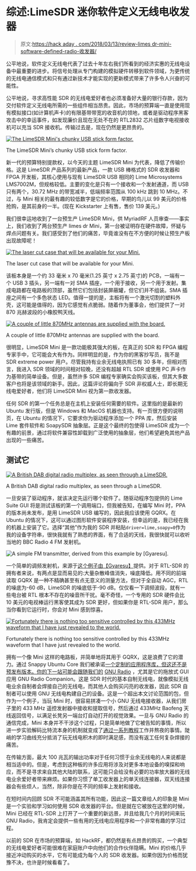 # 综述:LimeSDR 迷你软件定义无线电收发器

> 原文:[https://hack aday . com/2018/03/13/review-limes dr-mini-software-defined-radio-收发器/](https://hackaday.com/2018/03/13/review-limesdr-mini-software-defined-radio-transceiver/)

公平地说，软件定义无线电代表了过去十年左右我们所看到的经济实惠的无线电设备中最重要的进步。将信号处理从专门构建的模拟硬件转移到软件领域，为更传统的无线电通信模式和只有通过新技术才能实现的更新模式带来了许多令人兴奋的可能性。

公平地说，寻求高性能 SDR 的无线电爱好者也必须准备好大量的银行存款，因为交付软件定义无线电所需的一些组件相当昂贵。因此，市场的预算端一直是使用现有模拟接口(如计算机声卡)的有限基带带宽的收音机的领地，或者是驱动程序黑客攻击中的幸运事件，如发现廉价且现在无处不在的 RTL2832 芯片组数字电视接收机可以充当 SDR 接收机。传输过去是，现在仍然是更昂贵的。

[![The LimeSDR Mini's chunky USB stick form factor.](../Images/378ddf743af621c3691502ea8ac3da24.png)](https://hackaday.com/wp-content/uploads/2018/01/limesdr-mini-board.jpg)

The LimeSDR Mini’s chunky USB stick form factor.

新一代的预算特别提款权，以今天的主题 LimeSDR Mini 为代表，降低了传输价格。这是 LimeSDR 产品系列的最新产品，一款 USB 棒格式的 SDR 收发器和 FPGA 开发板，其核心使用与现有 LimeSDR USB 相同的 Lime Microsystems LMS7002M，但规格较低。主要的变化是只有一个接收和一个发射通道，而 USB 只有两个，30.72 MHz 的带宽减半，低端频率范围从 100 kHz 跳到 10 MHz。不过，与 Mini 相关的最有趣的较低数字是它的价格，早期的鸟儿以 99 美元的价格抢购，是其前身的一半。(现在 Kickstarter 上有售，售价 139 美元。)

我们很幸运地收到了一台预生产 LimeSDR Mini，供 MyriadRF 人员审查——事实上，我们收到了两台预生产 limes dr Mini，第一台被证明存在硬件故障，怀疑与焊点问题有关。我们感受到了他们的痛苦，毕竟谁没有在不方便的时候让预生产板出现故障呢！

[![The laser cut case that will be available for your Mini.](../Images/f0147dbdee7e969d97cd4cd1b88da995.png)](https://hackaday.com/wp-content/uploads/2018/01/limesdr-mini-case_jpg_project-body.jpg)

The laser cut case that will be available for your Mini.

该板本身是一个约 33 毫米 x 70 毫米(1.25 英寸 x 2.75 英寸)的 PCB，一端有一个 USB 3 插头，另一端有一对 SMA 插座，一个用于接收，另一个用于发射。集成电路都在电路板的顶部，虽然它们包括封装屏蔽罐，但它们并不组装。SMA 插座之间有一个多色状态 LED。值得一提的是，主板将有一个激光切割的塑料外壳，这可能是值得的，因为它感觉有点脆弱。随着作为董事会，他们提供了一对 870 兆赫波段的小橡胶鸭天线。

[![A couple of little 870MHz antennas are supplied with the board.](../Images/4019fbc8ea4ac3b3b2ea95cc3ab71a3c.png)](https://hackaday.com/wp-content/uploads/2018/01/limesdr-mini-antennas.jpg)

A couple of little 870MHz antennas are supplied with the board.

很明显，LimeSDR Mini 是一款功能极其强大的板，在真正的 SDR 和 FPGA 编程专家手中，它可能会大有作为。同样明显的是，作为你的黑客抄写员，我不是 SDR extreme power 用户。尽管我持有业余无线电执照已有 30 多年，但相对而言，我进入 SDR 领域的时间相对较晚，还没有超越 RTL SDR 或使用 PC 声卡作为基带的简单设备。但是，虽然许多 SDR 编程专家确实会购买该板，但其大多数客户也将是该领域的新手。因此，这篇评论将偏向于 SDR 非权威人士，即长期无线电爱好者，他们将 LimeSDR Mini 视为第一款收发器。

任何 SDR 的第一个任务总是在主机上安装任何需要的软件。这里指的是最新的 Ubuntu 发行版，但是 Windows 和 MacOS 机器也支持。有一页很方便的说明页，在 Ubuntu 的情况下，它要求你为驱动程序添加一个 PPA 库，然后安装 Lime 套件软件和 SoapySDR 抽象层。正是这个最终的包使得 LimeSDR 成为一个有趣的前景，通过将软件兼容性卸载到广泛使用的抽象层，他们希望避免其他产品出现的一些痛苦。

## 测试它

[![A British DAB digital radio multiplex, as seen through a LimeSDR.](../Images/ecf9bcbaf0949de6ba87016837f21119.png)](https://hackaday.com/wp-content/uploads/2018/02/gqrx-dab.jpg)

A British DAB digital radio multiplex, as seen through a LimeSDR.

一旦安装了驱动程序，就该决定先运行哪个软件了。随驱动程序包提供的 Lime Suite GUI 将是测试该板的第一个调用端口，但我被告知，在编写 Mini 时，PPA 的版本尚未发布，是用 LimeSDR USB 编写的，因此我应该使用 GQRX。在 Ubuntu 的情况下，这可以通过图形软件安装程序安装，但幸运的是，我已经在我的机器上安装了它。选择“其他”作为我的 SDR 并粘贴`driver=lime,soapy=0`作为我的设备字符串，很快我就有了熟悉的界面，有了合适的天线，我很快就可以收听当地的 BBC Radio 4 FM 发射机。

![A simple FM transmitter, derived from this example by [Gyaresu].](../Images/572b0101cba51dfdbbe87b2bad65d547.png)

一个简单的调频发射机，来源于[这个例子由【Gyaresu】](https://gist.github.com/gyaresu/343ae51ecbb70486e270)提供。对于 RTL-SDR 的拥有者来说，有两点是显而易见的:大量杂散峰值消失，噪底降低。用不同的前端读取 GQRX 是一种不精确甚至有点无意义的测量方法，但对于全自动 AGC，RTL 的噪底为-60 dB，LimeSDR 的噪底低于-90 dB。仅仅看一下调频波段，就有一些电台被 RTL 根本不存在的噪音所干扰。毫不奇怪，一个专用的 SDR 硬件会比 10 美元的电视棒运行黑客使其成为 SDR 更好，但如果你是 RTL-SDR 用户，那么当你看到它运行时，你会对 Mini 感到惊喜。

[![Fortunately there is nothing too sensitive controlled by this 433MHz waveform that I have just revealed to the world.](../Images/9d4083ff0edddb94133d659a01597b07.png)](https://hackaday.com/wp-content/uploads/2018/02/433mhz-remote-waveform.jpg)

Fortunately there is nothing too sensitive controlled by this 433MHz waveform that I have just revealed to the world.

拥有一个像 Mini 这样的电路板，并简单地将其用于 GQRX，这是浪费了它的潜力。通过 Snappy Ubuntu Core 我们被承诺[一个定制的应用程序库，但这还不是预发布版本。你的下一站可能会跟随我们的](https://www.crowdsupply.com/lime-micro/limesdr#huge-application-ecosystem-with-snappy-ubuntu-core) [GNU Radio](https://www.gnuradio.org/) ，尤其是它的拖放式 GUI 应用 GNU Radio Companion。这是 SDR 时代的基本自制无线电，就像模拟无线电业余自制者会焊接自己的无线电，而其他人会购买闪亮的收发器，因此 SDR 自制者可以使用 GNU 无线电构建自己的设备。这是一个超出本文讨论范围的包，但作为一个例子，当玩 Mini 时，很容易拼凑一个小 GNU 无线电接收器，从我们房子里的 433 MHz 遥控发射器中接收和提取信号，然后通过 433MHz Baofeng 天线返回信号，以满足长凳另一端台灯自动打开的视觉效果。一旦与 GNU Radio 的通信完成，Mini 本身并不干涉这个过程，只是简单地做了它被告知的事情，所以进一步实验解码比特流本身的机制就变成了[通过一系列教程](https://myriadrf.org/blog/limesdr-made-simple-part-7-one-way-continued/)工作并熬夜的事情。陡峭的学习曲线充分抵消了玩无线电积木的即时满足感，而没有返工任何复杂焊接的痛苦。

在传输方面，最大 100 兆瓦的输出功率对于任何习惯于业余无线电的人来说都是相当适中的。但是，考虑到这种板的许多应用将涉及对更多本地设备的嗅探和响应，而不是寻求来自其他大陆的联系，这可能只会给没有必要的功率放大器的无线电业余爱好者带来麻烦。如果你习惯了单工收发器上的单天线连接器，双天线连接器会有些烦人，当然，除非你是在不同的频率上发射和接收。

在短时间内回顾 SDR 不可能涵盖其所有功能，因此这一篇文章给人的印象是 Mini 是一个实验和学习如何使用 SDR 收发器的平台。但是就在它被放在这里的时候，Mini 已经在 RTL-SDR 上打开了一个重要的新远景，并且给我几个月的时间来玩 GNU Radio，我肯定会提供一些有用的无线电应用程序和一个非常有趣的学习过程。

以前的 SDR 在市场的预算端，如 HackRF，都仍然是有点昂贵的购买，一个典型的无线电爱好者可能很难在家庭账户中向他们的合作伙伴隐瞒。Mini 的价格几乎接近冲动购买的水平，它有可能成为每个人的 SDR 收发器。如果你因为价格而犹豫不决，也许是时候看看了。